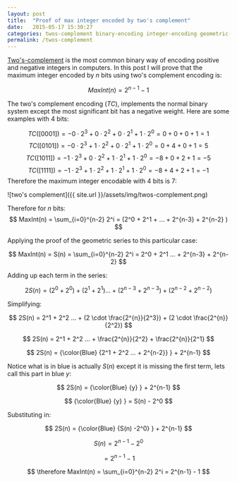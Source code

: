 ```yaml
---
layout: post
title:  "Proof of max integer encoded by two's complement"
date:   2015-05-17 15:30:27
categories: twos-complement binary-encoding integer-encoding geometric-series
permalink: /twos-complement
---
```


[Two's-complement](https://en.wikipedia.org/wiki/Two's_complement) is the most common binary way of encoding positive and negative integers in computers. In this post I will prove that the maximum integer encoded by $n$ bits using two's complement encoding is:

$$
MaxInt(n)=2^{n-1}−1 
$$

The two's complement encoding ($TC$), implements the normal binary system except the most significant bit has a negative weight. Here are some examples with 4 bits:

$$
TC([0001]) = −0 \cdot 2^3 + 0 \cdot 2^2 + 0 \cdot 2^1 + 1 \cdot 2^0 = 0 + 0 + 0 + 1 = 1
$$
$$
TC([0101]) = −0 \cdot 2^3 + 1 \cdot 2^2 + 0 \cdot 2^1 + 1 \cdot 2^0 = 0 + 4 + 0 + 1 = 5
$$
$$
TC([1011]) = −1 \cdot 2^3 + 0 \cdot 2^2 + 1 \cdot 2^1 + 1 \cdot 2^0 = −8 + 0 + 2 + 1 = −5
$$
$$
TC([1111]) = −1 \cdot 2^3 + 1 \cdot 2^2 + 1 \cdot 2^1 + 1 \cdot 2^0 = −8 + 4 + 2 + 1 = −1
$$
Therefore the maximum integer encodable with 4 bits is 7:

![two's complement]({{ site.url }}/assets/img/twos-complement.png)

Therefore for $n$ bits:
$$
MaxInt(n) = \sum_{i=0}^{n-2} 2^i = (2^0 + 2^1 + ... + 2^{n-3} + 2^{n-2} )
$$

Applying the proof of the geometric series to this particular case:

$$
MaxInt(n) = S(n) = \sum_{i=0}^{n-2} 2^i = 2^0 + 2^1 ... + 2^{n-3} + 2^{n-2}
$$

Adding up each term in the series:

$$
2S(n) = (2^0 + 2^0) + (2^1 + 2^1) ... + (2^{n-3} + 2^{n-3}) + (2^{n-2} + 2^{n-2})
$$

Simplifying:

$$
2S(n) = 2^1 + 2^2 ... + (2 \cdot \frac{2^{n}}{2^3}) + (2 \cdot \frac{2^{n}}{2^2})
$$

$$
2S(n) = 2^1 + 2^2 ... + \frac{2^{n}}{2^2} + \frac{2^{n}}{2^1}
$$

$$
2S(n) = {\color{Blue} {2^1 + 2^2 ... + 2^{n-2}} } + 2^{n-1}
$$

Notice what is in blue is actually $S(n)$ except it is missing the first term, lets call this part in blue $y$:

$$
2S(n) = {\color{Blue} {y} } + 2^{n-1}
$$

$$
{\color{Blue} {y} } = S(n) - 2^0
$$

Substituting in:

$$
2S(n) = {\color{Blue} {S(n) -2^0} } + 2^{n-1}
$$

$$
S(n) = 2^{n-1} - 2^0
$$

$$
= 2^{n-1} - 1
$$

$$
\therefore MaxInt(n) = \sum_{i=0}^{n-2} 2^i = 2^{n-1} - 1
$$

<script type="text/x-mathjax-config">
MathJax.Hub.Config({
  tex2jax: {inlineMath: [['$','$'], ['\\(','\\)']]}
});
</script>
<script type="text/javascript" src="https://cdn.mathjax.org/mathjax/latest/MathJax.js?config=TeX-AMS-MML_HTMLorMML"></script>



